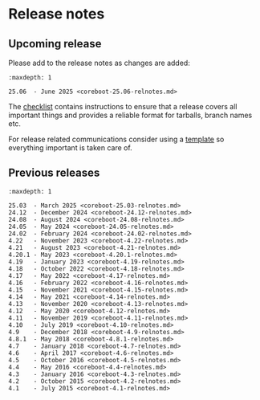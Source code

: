 # Release notes

## Upcoming release

Please add to the release notes as changes are added:
```{toctree}
:maxdepth: 1

25.06  - June 2025 <coreboot-25.06-relnotes.md>
```

The [checklist] contains instructions to ensure that a release covers all
important things and provides a reliable format for tarballs, branch
names etc.

For release related communications consider using a [template] so everything
important is taken care of.


## Previous releases

```{toctree}
:maxdepth: 1

25.03  - March 2025 <coreboot-25.03-relnotes.md>
24.12  - December 2024 <coreboot-24.12-relnotes.md>
24.08  - August 2024 <coreboot-24.08-relnotes.md>
24.05  - May 2024 <coreboot-24.05-relnotes.md>
24.02  - February 2024 <coreboot-24.02-relnotes.md>
4.22   - November 2023 <coreboot-4.22-relnotes.md>
4.21   - August 2023 <coreboot-4.21-relnotes.md>
4.20.1 - May 2023 <coreboot-4.20.1-relnotes.md>
4.19   - January 2023 <coreboot-4.19-relnotes.md>
4.18   - October 2022 <coreboot-4.18-relnotes.md>
4.17   - May 2022 <coreboot-4.17-relnotes.md>
4.16   - February 2022 <coreboot-4.16-relnotes.md>
4.15   - November 2021 <coreboot-4.15-relnotes.md>
4.14   - May 2021 <coreboot-4.14-relnotes.md>
4.13   - November 2020 <coreboot-4.13-relnotes.md>
4.12   - May 2020 <coreboot-4.12-relnotes.md>
4.11   - November 2019 <coreboot-4.11-relnotes.md>
4.10   - July 2019 <coreboot-4.10-relnotes.md>
4.9    - December 2018 <coreboot-4.9-relnotes.md>
4.8.1  - May 2018 <coreboot-4.8.1-relnotes.md>
4.7    - January 2018 <coreboot-4.7-relnotes.md>
4.6    - April 2017 <coreboot-4.6-relnotes.md>
4.5    - October 2016 <coreboot-4.5-relnotes.md>
4.4    - May 2016 <coreboot-4.4-relnotes.md>
4.3    - January 2016 <coreboot-4.3-relnotes.md>
4.2    - October 2015 <coreboot-4.2-relnotes.md>
4.1    - July 2015 <coreboot-4.1-relnotes.md>
```


[checklist]: checklist.md
[template]: templates.md
